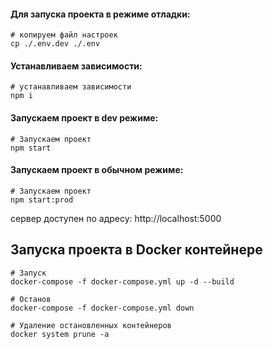 
#### Для запуска проекта в режиме отладки:

```shell
# копируем файл настроек
cp ./.env.dev ./.env
```

#### Устанавливаем зависимости:
``` shell
# устанавливаем зависимости
npm i
```

#### Запускаем проект в dev режиме:
```shell
# Запускаем проект
npm start
```

#### Запускаем проект в обычном режиме:
``` shell
# Запускаем проект
npm start:prod
```
сервер доступен по адресу: http://localhost:5000

## Запуска проекта в Docker контейнере

```shell
# Запуск
docker-compose -f docker-compose.yml up -d --build

# Останов
docker-compose -f docker-compose.yml down

# Удаление остановленных контейнеров
docker system prune -a
```
